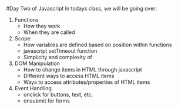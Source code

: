 #Day Two of Javascript
In todays class, we will be going over:

1. Functions
    * How they work
    * When they are called
2. Scope
    * How variables are defined based on position within functions
    * javascript setTimeout function
    * Simplicity and complexity of
3. DOM Manipulation
    * How to change items in HTML through javascript
    * Different ways to access HTML items
    * Ways to access attributes/properties of HTML items
4. Event Handling
    * onclick for buttons, text, etc.
    * onsubmit for forms
